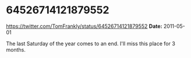 # 64526714121879552
https://twitter.com/TomFrankly/status/64526714121879552
**Date:** 2011-05-01

The last Saturday of the year comes to an end. I'll miss this place for 3 months.
